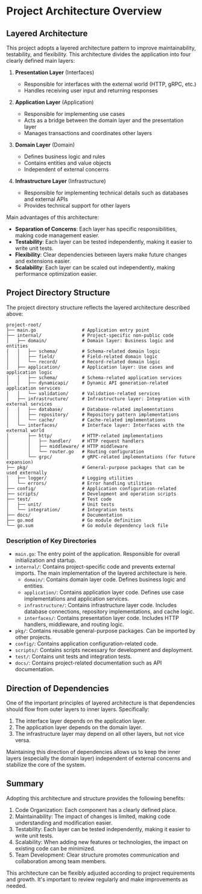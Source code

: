 # Project Architecture Overview

## Layered Architecture

This project adopts a layered architecture pattern to improve maintainability, testability, and flexibility. This architecture divides the application into four clearly defined main layers:

1. **Presentation Layer** (Interfaces)
   - Responsible for interfaces with the external world (HTTP, gRPC, etc.)
   - Handles receiving user input and returning responses

2. **Application Layer** (Application)
   - Responsible for implementing use cases
   - Acts as a bridge between the domain layer and the presentation layer
   - Manages transactions and coordinates other layers

3. **Domain Layer** (Domain)
   - Defines business logic and rules
   - Contains entities and value objects
   - Independent of external concerns

4. **Infrastructure Layer** (Infrastructure)
   - Responsible for implementing technical details such as databases and external APIs
   - Provides technical support for other layers

Main advantages of this architecture:
- **Separation of Concerns**: Each layer has specific responsibilities, making code management easier.
- **Testability**: Each layer can be tested independently, making it easier to write unit tests.
- **Flexibility**: Clear dependencies between layers make future changes and extensions easier.
- **Scalability**: Each layer can be scaled out independently, making performance optimization easier.

## Project Directory Structure

The project directory structure reflects the layered architecture described above:

```
project-root/
├── main.go                 # Application entry point
├── internal/               # Project-specific non-public code
│   ├── domain/             # Domain layer: Business logic and entities
│   │   ├── schema/         # Schema-related domain logic
│   │   ├── field/          # Field-related domain logic
│   │   └── record/         # Record-related domain logic
│   ├── application/        # Application layer: Use cases and application logic
│   │   ├── schema/         # Schema-related application services
│   │   ├── dynamicapi/     # Dynamic API generation-related application services
│   │   └── validation/     # Validation-related services
│   ├── infrastructure/     # Infrastructure layer: Integration with external services
│   │   ├── database/       # Database-related implementations
│   │   ├── repository/     # Repository pattern implementations
│   │   └── cache/          # Cache-related implementations
│   └── interfaces/         # Interface layer: Interfaces with the external world
│       ├── http/           # HTTP-related implementations
│       │   ├── handler/    # HTTP request handlers
│       │   ├── middleware/ # HTTP middleware
│       │   └── router.go   # Routing configuration
│       └── grpc/           # gRPC-related implementations (for future expansion)
├── pkg/                    # General-purpose packages that can be used externally
│   ├── logger/             # Logging utilities
│   └── errors/             # Error handling utilities
├── config/                 # Application configuration-related
├── scripts/                # Development and operation scripts
├── test/                   # Test code
│   ├── unit/               # Unit tests
│   └── integration/        # Integration tests
├── docs/                   # Documentation
├── go.mod                  # Go module definition
└── go.sum                  # Go module dependency lock file
```

### Description of Key Directories

- `main.go`: The entry point of the application. Responsible for overall initialization and startup.
- `internal/`: Contains project-specific code and prevents external imports. The main implementation of the layered architecture is here.
  - `domain/`: Contains domain layer code. Defines business logic and entities.
  - `application/`: Contains application layer code. Defines use case implementations and application services.
  - `infrastructure/`: Contains infrastructure layer code. Includes database connections, repository implementations, and cache logic.
  - `interfaces/`: Contains presentation layer code. Includes HTTP handlers, middleware, and routing logic.
- `pkg/`: Contains reusable general-purpose packages. Can be imported by other projects.
- `config/`: Contains application configuration-related code.
- `scripts/`: Contains scripts necessary for development and deployment.
- `test/`: Contains unit tests and integration tests.
- `docs/`: Contains project-related documentation such as API documentation.

## Direction of Dependencies

One of the important principles of layered architecture is that dependencies should flow from outer layers to inner layers. Specifically:

1. The interface layer depends on the application layer.
2. The application layer depends on the domain layer.
3. The infrastructure layer may depend on all other layers, but not vice versa.

Maintaining this direction of dependencies allows us to keep the inner layers (especially the domain layer) independent of external concerns and stabilize the core of the system.

## Summary

Adopting this architecture and structure provides the following benefits:

1. Code Organization: Each component has a clearly defined place.
2. Maintainability: The impact of changes is limited, making code understanding and modification easier.
3. Testability: Each layer can be tested independently, making it easier to write unit tests.
4. Scalability: When adding new features or technologies, the impact on existing code can be minimized.
5. Team Development: Clear structure promotes communication and collaboration among team members.

This architecture can be flexibly adjusted according to project requirements and growth. It's important to review regularly and make improvements as needed.
